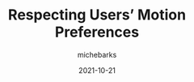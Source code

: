 ---
author: michebarks
date: 2021-10-21
publisher: smashingmag
tags:
  - accessibility
  - css
target_url: https://www.smashingmagazine.com/2021/10/respecting-users-motion-preferences/
title: Respecting Users’ Motion Preferences
---